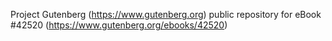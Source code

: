 Project Gutenberg (https://www.gutenberg.org) public repository for eBook #42520 (https://www.gutenberg.org/ebooks/42520)
